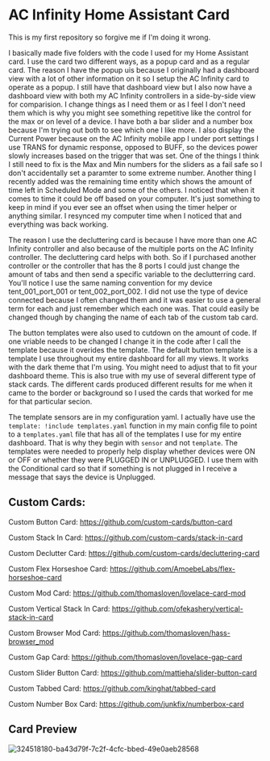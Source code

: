 # AC Infinity Home Assistant Card

This is my first repository so forgive me if I'm doing it wrong. 

I basically made five folders with the code I used for my Home Assistant card. I use the card two different ways, as a popup card and as a regular card. The reason I have the popup uis because I originally had a dashboard view with a lot of other information on it so I setup the AC Infinity card to operate as a popup. I still have that dashboard view but I also now have a dashboard view with both my AC Infinity controllers in a side-by-side view for comparision. I change things as I need them or as I feel I don't need them which is why you might see something repetitive like the control for the max or on level of a device. I have both a bar slider and a number box because I'm trying out both to see which one I like more. I also display the Current Power because on the AC Infinity mobile app I under port settings I use TRANS for dynamic response, opposed to BUFF, so the devices power slowly increases based on the trigger that was set. One of the things I think I still need to fix is the Max and Min numbers for the sliders as a fail safe so I don't accidentally set a paramter to some extreme number. Another thing I recently added was the remaining time entity which shows the amount of time left in Scheduled Mode and some of the others. I noticed that when it comes to time it could be off based on your computer. It's just something to keep in mind if you ever see an offset when using the timer helper or anything similar. I resynced my computer time when I noticed that and everything was back working.

The reason I use the decluttering card is because I have more than one AC Infinity controller and also because of the multiple ports on the AC Infinity controller. The decluttering card helps with both. So if I purchased another controller or the controller that has the 8 ports I could just change the amount of tabs and then send a specific variable to the declutterring card. You'll notice I use the same naming convention for my device tent_001_port_001 or tent_002_port_002. I did not use the type of device connected because I often changed them and it was easier to use a general term for each and just remember which each one was. That could easily be changed though by changing the name of each tab of the custom tab card.

The button templates were also used to cutdown on the amount of code. If one vriable needs to be changed I change it in the code after I call the template because it overides the template. The default button template is a template I use throughout my entire dashboard for all my views. It works with the dark theme that I'm using. You might need to adjust that to fit your dashboard theme. This is also true with my use of several different type of stack cards. The different cards produced different results for me when it came to the border or background so I used the cards that worked for me for that particular secion.

The template sensors are in my configuration yaml. I actually have use the `template: !include templates.yaml` function in my main config file to point to a `templates.yaml` file that has all of the templates I use for my entire dashboard. That is why they begin with `sensor` and not `template`. The templates were needed to properly help display whether devices were ON or OFF or whether they were PLUGGED IN or UNPLUGGED. I use them with the Conditional card so that if something is not plugged in I receive a message that says the device is Unplugged.



## Custom Cards:
Custom Button Card: https://github.com/custom-cards/button-card

Custom Stack In Card: https://github.com/custom-cards/stack-in-card

Custom Declutter Card: https://github.com/custom-cards/decluttering-card

Custom Flex Horseshoe Card: https://github.com/AmoebeLabs/flex-horseshoe-card

Custom Mod Card: https://github.com/thomasloven/lovelace-card-mod

Custom Vertical Stack In Card: https://github.com/ofekashery/vertical-stack-in-card

Custom Browser Mod Card: https://github.com/thomasloven/hass-browser_mod

Custom Gap Card: https://github.com/thomasloven/lovelace-gap-card

Custom Slider Button Card: https://github.com/mattieha/slider-button-card

Custom Tabbed Card: https://github.com/kinghat/tabbed-card

Custom Number Box Card: https://github.com/junkfix/numberbox-card


## Card Preview

![324518180-ba43d79f-7c2f-4cfc-bbed-49e0aeb28568](https://github.com/almighty059/acinfinityhomeassistantcard/assets/63380298/ab069ae2-39a3-4269-a66e-412b1f435e6b)

